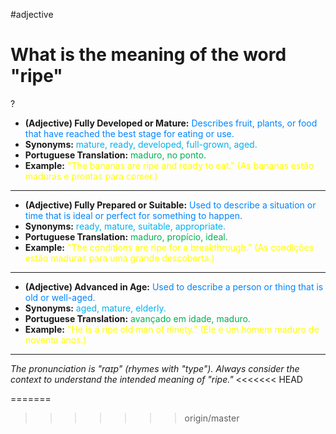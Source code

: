 #adjective
# What is the meaning of the word "ripe"
?
* **(Adjective) Fully Developed or Mature:** <span style="color:rgb(0, 132, 255)">Describes fruit, plants, or food that have reached the best stage for eating or use.</span>
* **Synonyms:** <span style="color:rgb(0, 176, 240)">mature, ready, developed, full-grown, aged.</span>
* **Portuguese Translation:** <span style="color:rgb(0, 176, 80)">maduro, no ponto.</span>
* **Example:** <span style="color:rgb(255, 255, 0)">"The bananas are ripe and ready to eat." (As bananas estão maduras e prontas para comer.)</span>
---
* **(Adjective) Fully Prepared or Suitable:** <span style="color:rgb(0, 132, 255)">Used to describe a situation or time that is ideal or perfect for something to happen.</span>
* **Synonyms:** <span style="color:rgb(0, 176, 240)">ready, mature, suitable, appropriate.</span>
* **Portuguese Translation:** <span style="color:rgb(0, 176, 80)">maduro, propício, ideal.</span>
* **Example:** <span style="color:rgb(255, 255, 0)">"The conditions are ripe for a breakthrough." (As condições estão maduras para uma grande descoberta.)</span>
---
* **(Adjective) Advanced in Age:** <span style="color:rgb(0, 132, 255)">Used to describe a person or thing that is old or well-aged.</span>
* **Synonyms:** <span style="color:rgb(0, 176, 240)">aged, mature, elderly.</span>
* **Portuguese Translation:** <span style="color:rgb(0, 176, 80)">avançado em idade, maduro.</span>
* **Example:** <span style="color:rgb(255, 255, 0)">"He is a ripe old man of ninety." (Ele é um homem maduro de noventa anos.)</span>
---
*The pronunciation is "raɪp" (rhymes with "type"). Always consider the context to understand the intended meaning of "ripe."*
<<<<<<< HEAD

=======

>>>>>>> origin/master
<!--SR:!2025-06-25,10,270-->
